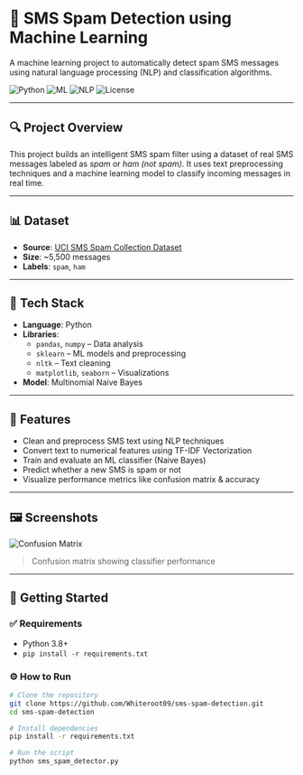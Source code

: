 # 📩 SMS Spam Detection using Machine Learning

A machine learning project to automatically detect spam SMS messages using natural language processing (NLP) and classification algorithms.

![Python](https://img.shields.io/badge/Python-3.8+-blue?logo=python)
![ML](https://img.shields.io/badge/Machine%20Learning-Scikit--Learn-green)
![NLP](https://img.shields.io/badge/NLP-TFIDF-orange)
![License](https://img.shields.io/badge/License-MIT-lightgrey)

---

## 🔍 Project Overview

This project builds an intelligent SMS spam filter using a dataset of real SMS messages labeled as *spam* or *ham (not spam)*. It uses text preprocessing techniques and a machine learning model to classify incoming messages in real time.

---

## 📊 Dataset

- **Source**: [UCI SMS Spam Collection Dataset](https://archive.ics.uci.edu/ml/datasets/sms+spam+collection)
- **Size**: ~5,500 messages
- **Labels**: `spam`, `ham`

---

## 🧠 Tech Stack

- **Language**: Python
- **Libraries**:
  - `pandas`, `numpy` – Data analysis
  - `sklearn` – ML models and preprocessing
  - `nltk` – Text cleaning
  - `matplotlib`, `seaborn` – Visualizations
- **Model**: Multinomial Naive Bayes

---

## 🔧 Features

- Clean and preprocess SMS text using NLP techniques
- Convert text to numerical features using TF-IDF Vectorization
- Train and evaluate an ML classifier (Naive Bayes)
- Predict whether a new SMS is spam or not
- Visualize performance metrics like confusion matrix & accuracy

---

## 🖼️ Screenshots

![Confusion Matrix](assets/confusion_matrix.png)
> Confusion matrix showing classifier performance

---

## 🚀 Getting Started

### ✅ Requirements

- Python 3.8+
- `pip install -r requirements.txt`

### ⚙️ How to Run

```bash
# Clone the repository
git clone https://github.com/Whiteroot09/sms-spam-detection.git
cd sms-spam-detection

# Install dependencies
pip install -r requirements.txt

# Run the script
python sms_spam_detector.py
